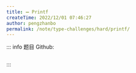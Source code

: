```yaml
---
title: ➖ Printf
createTime: 2022/12/01 07:46:27
author: pengzhanbo
permalink: /note/type-challenges/hard/printf/
---
```


::: info 题目
Github: []()

```ts
```
:::
